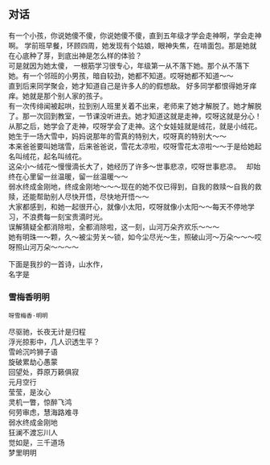 ## 对话  
有一个小孩，你说她傻不傻，你说她傻不傻，直到五年级才学会走神啊，学会走神啊。
学前班早餐，环顾四周，她发现有个姑娘，眼神失焦，在啃面包。那是她就在心底种了芽，到底出神是怎么样的体验？  
可是就因为她太傻， 一根筋学习很专心，年级第一从不落下她。那个从不落下她。有一个邻班的小男孩，暗自较劲，她都不知道。哎呀她都不知道～～  
直到后来同学聚会，她才知道自己是许多人的的假想敌。
好多同学都恨得她牙痒痒。她就是那个别人家的孩子。  
有一次传绯闻被起哄，拉到别人班里关着不出来，老师来了她才解脱了。她才解脱了。那一次回到教室，一节课没听进去。她才知道这就是走神，哎呀这就是分心！  
从那之后，她学会了走神，哎呀学会了走神。这个女娃娃就是绒花，就是小绒花。她生于一场大雪中，妈妈说那年的雪真的特别大，哎呀真的特别大～～  
本来爸爸要叫她瑞雪，后来爸爸说，雪花太凉啦，哎呀雪花太凉啦～～于是给她起名叫绒花，起名叫绒花。  
这朵小～绒花～慢慢滴长大了，她经历了许多～世事悲凉，哎呀世事悲凉。  
却始终在心里留一丝温暖，留一丝温暖～～  
弱水终成金刚地，终成金刚地～～～现在的她不仅已得到，自我的救赎～自我的救赎，还能帮助别人尽快开悟，尽快地开悟～～  
大家都感到，和她一起很开心，就像小太阳，哎呀就像小太阳～～每天不停地学习，不浪费每一刻宝贵滴时光。  
误解猜疑全都消除啦，全都消除啦，这一刻，山河万朵齐欢乐～～～    
她有明珠一～颗，久～被尘劳关～锁，如今尘尽光～生，照破山河～万朵～～～哎呀照山河万朵～～～～  


下面是我抄的一首诗，山水作，  
名字是  
### 雪梅香明明  
    呀雪梅香·明明  
尽驱驰，长夜无计是归程  
浮光掠影中，几人识透生平？  
雪岭沉吟狮子语  
旋破累劫心愚蒙  
回望处，莽原万籁俱寂  
元月空行  
莹莹，是汝心  
灵机一瞥，惊醉飞鸿  
何劳审虑，慧海路难寻  
弱水终成金刚地  
狂澜不渡忘川人    
觉如是，三千道场  
梦里明明  
